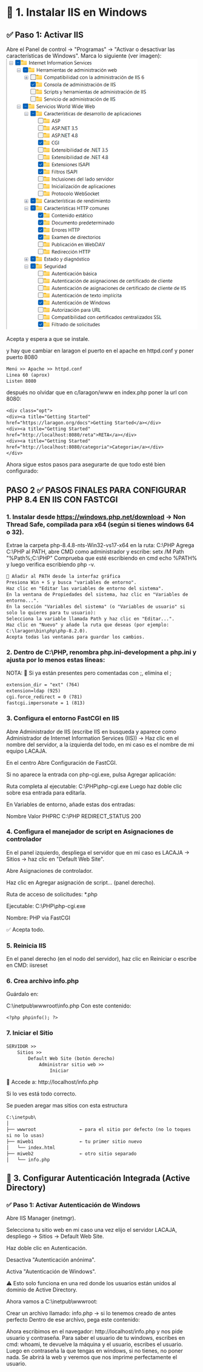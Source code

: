 # 🧰 1. Instalar IIS en Windows
## ✅ Paso 1: Activar IIS
Abre el Panel de control → "Programas" → "Activar o desactivar las características de Windows".
Marca lo siguiente (ver imagen):
![administrador](uploads/image.png)

Acepta y espera a que se instale.

y hay que cambiar en laragon el puerto en el apache en httpd.conf y poner puerto 8080
````
Menú >> Apache >> httpd.conf
Linea 60 (aprox)
Listen 8080
````

después no olvidar que en c/laragon/www en index.php poner la url con 8080:
```
<div class="opt">
<div><a title="Getting Started" href="https://laragon.org/docs">Getting Started</a></div>
<div><a title="Getting Started" href="http://localhost:8080/reta">RETA</a></div>
<div><a title="Getting Started" href="http://localhost:8080/categoria">Categoria</a></div>
</div> 
```
 
Ahora sigue estos pasos para asegurarte de que todo esté bien configurado:
 
## PASO 2 ✅ PASOS FINALES PARA CONFIGURAR PHP 8.4 EN IIS CON FASTCGI
### 1. Instalar desde https://windows.php.net/download -> Non Thread Safe, compilada para x64 (según si tienes windows 64 o 32).
Extrae la carpeta php-8.4.8-nts-Win32-vs17-x64 en la ruta: C:\PHP
Agrega C:\PHP al PATH, abre CMD como administrador y escribe: setx /M Path "%Path%;C:\PHP"
Comprueba que esté escribiendo en cmd echo %PATH% y luego verifica escribiendo php -v.
```
🧭 Añadir al PATH desde la interfaz gráfica
Presiona Win + S y busca "variables de entorno".
Haz clic en "Editar las variables de entorno del sistema".
En la ventana de Propiedades del sistema, haz clic en "Variables de entorno...".
En la sección "Variables del sistema" (o "Variables de usuario" si solo lo quieres para tu usuario):
Selecciona la variable llamada Path y haz clic en "Editar...".
Haz clic en "Nuevo" y añade la ruta que deseas (por ejemplo: C:\laragon\bin\php\php-8.2.0).
Acepta todas las ventanas para guardar los cambios.
 ```
### 2. Dentro de C:\PHP, renombra php.ini-development a php.ini y ajusta por lo menos estas líneas:
NOTA: 🔧 Si ya están presentes pero comentadas con ;, elimína el ;
 ```
extension_dir = "ext" (764)
extension=ldap (925)
cgi.force_redirect = 0 (781)
fastcgi.impersonate = 1 (813)
```
### 3. Configura el entorno FastCGI en IIS
Abre Administrador de IIS (escribe IIS en busqueda y aparece como Administrador de Internet Information Services (IIS)) → Haz clic en el nombre del servidor, a la izquierda del todo, en mi caso es el nombre de mi equipo LACAJA.
 
En el centro Abre Configuración de FastCGI.
 
Si no aparece la entrada con php-cgi.exe, pulsa Agregar aplicación:
 
Ruta completa al ejecutable:
C:\PHP\php-cgi.exe
Luego haz doble clic sobre esa entrada para editarla.
 
En Variables de entorno, añade estas dos entradas:
 
Nombre	Valor
PHPRC	C:\PHP
REDIRECT_STATUS	200
 
### 4. Configura el manejador de script en Asignaciones de controlador
En el panel izquierdo, despliega el servidor que en mi caso es LACAJA -> Sitios -> haz clic en "Default Web Site".
 
Abre Asignaciones de controlador.
 
Haz clic en Agregar asignación de script... (panel derecho).
 
Ruta de acceso de solicitudes: *.php
 
Ejecutable: C:\PHP\php-cgi.exe
 
Nombre: PHP via FastCGI
 
✅ Acepta todo.
 
### 5. Reinicia IIS
En el panel derecho (en el nodo del servidor), haz clic en Reiniciar o escribe en CMD: iisreset
 
### 6. Crea archivo info.php
Guárdalo en:
 
C:\inetpub\wwwroot\info.php
Con este contenido:
``` 
<?php phpinfo(); ?>
```
### 7. Iniciar el Sitio
```
SERVIDOR >>
    Sitios >>
        Default Web Site (botón derecho)
            Administrar sitio web >>
                Iniciar
```

🚀 Accede a:
http://localhost/info.php
 
Si lo ves está todo correcto.

Se pueden aregar mas sitios con esta estructura
```
C:\inetpub\
│
├── wwwroot                ← para el sitio por defecto (no lo toques si no lo usas)
├── miweb1                 ← tu primer sitio nuevo
│   └── index.html
├── miweb2                 ← otro sitio separado
│   └── info.php

```

## 🔐 3. Configurar Autenticación Integrada (Active Directory)
### ✅ Paso 1: Activar Autenticación de Windows
Abre IIS Manager (inetmgr).
 
Selecciona tu sitio web en mi caso una vez elijo el servidor LACAJA, despliego -> Sitios -> Default Web Site.
 
Haz doble clic en Autenticación.
 
Desactiva "Autenticación anónima".
 
Activa "Autenticación de Windows".
 
⚠️ Esto solo funciona en una red donde los usuarios están unidos al dominio de Active Directory.
 
Ahora vamos a C:\inetpub\wwwroot:
 
Crear un archivo llamado:
info.php -> si lo tenemos creado de antes perfecto
Dentro de ese archivo, pega este contenido:
 
<?php
echo $_SERVER['REMOTE_USER'];
?>
 
Ahora escribimos en el navegador: http://localhost/info.php y nos pide usuario y contraseña. Para saber el usuario de tu windows, escribes en cmd: whoami, te devuelve la máquina y el usuario, escribes el usuario. Luego en contraseña la que tengas en windows, si no tienes, no poner nada. Se abrirá la web y veremos que nos imprime perfectamente el usuario.

